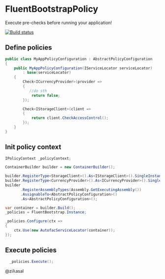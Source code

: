 # FluentBootstrapPolicy

Execute pre-checks before running your application!

[![Build status](https://ci.appveyor.com/api/projects/status/5erlwhdxa78grl83?svg=true)](https://ci.appveyor.com/project/ziyasal/fluentbootstrappolicy)

## Define policies

```csharp
public class MyAppPolicyConfiguration : AbstractPolicyConfiguration
{
    public MyAppPolicyConfiguration(IServiceLocator serviceLocator)
        : base(serviceLocator)
    {
        Check<ICurrencyProvider>(provider =>
        {
           //do sth
            return false;
        });

        Check<IStorageClient>(client =>
        {
            return client.CheckAccessControl();
        });
    }
}
```

## Init policy context

```csharp
IPolicyContext _policyContext;

ContainerBuilder builder = new ContainerBuilder();

builder.RegisterType<StorageClient>().As<IStorageClient>().SingleInstance();
builder.RegisterType<CurrencyProvider>().As<ICurrencyProvider>().SingleInstance();
builder
       .RegisterAssemblyTypes(Assembly.GetExecutingAssembly())
       .AssignableTo<AbstractPolicyConfiguration>()
       .As<AbstractPolicyConfiguration>();

var container = builder.Build();
_policies = FluentBootstrap.Instance;

_policies.Configure(ctx =>
{
    ctx.Use(new AutofacServiceLocator(container));
});
```

## Execute policies

```csharp
  _policies.Execute();
```

@ziλasal